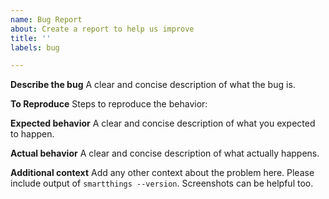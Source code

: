 ```yaml
---
name: Bug Report
about: Create a report to help us improve
title: ''
labels: bug

---
```


**Describe the bug**
A clear and concise description of what the bug is.

**To Reproduce**
Steps to reproduce the behavior:


**Expected behavior**
A clear and concise description of what you expected to happen.

**Actual behavior**
A clear and concise description of what actually happens.

**Additional context**
Add any other context about the problem here. Please include output of `smartthings --version`. Screenshots can be helpful too.

